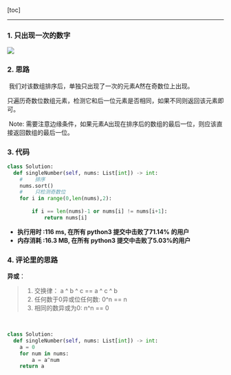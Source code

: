 [toc]

------

### 1. 只出现一次的数字

![](https://i.loli.net/2019/11/16/Y1M7caHbBS2GRsl.jpg)

### 2. 思路

​	我们对该数组排序后，单独只出现了一次的元素A然在奇数位上出现。  

​    只遍历奇数位数组元素，检测它和后一位元素是否相同，如果不同则返回该元素即可。  

​    Note: 需要注意边缘条件，如果元素A出现在排序后的数组的最后一位，则应该直接返回数组的最后一位。

### 3. 代码



```python
class Solution:
  def singleNumber(self, nums: List[int]) -> int:
    #    排序
    nums.sort()
    #    只检测奇数位
    for i in range(0,len(nums),2):
        
        if i == len(nums)-1 or nums[i] != nums[i+1]:
            return nums[i]
```
- **执行用时 :116 ms, 在所有 python3 提交中击败了71.14% 的用户**
- **内存消耗 :16.3 MB, 在所有 python3 提交中击败了5.03%的用户**

### 4. 评论里的思路

**异或**：

> 1. 交换律： a ^ b ^ c == a ^ c ^ b
> 2. 任何数于0异或位任何数: 0^n == n
> 3. 相同的数异或为0: n^n == 0


​        

```python
class Solution:
  def singleNumber(self, nums: List[int]) -> int:
    a = 0
    for num in nums:
        a = a^num
    return a
```
